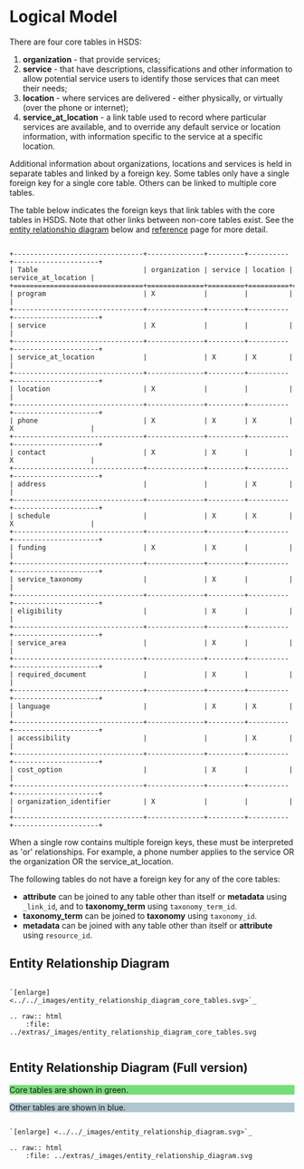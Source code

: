 Logical Model
=============

There are four core tables in HSDS:

1. **organization** - that provide services;
2. **service** - that have descriptions, classifications and other information to allow potential service users to identify those services that can meet their needs;
3. **location** - where services are delivered - either physically, or virtually (over the phone or internet);
4. **service_at_location** - a link table used to record where particular services are available, and to override any default service or location information, with information specific to the service at a specific location.

Additional information about organizations, locations and services is held in separate tables and linked by a foreign key. Some tables only have a single foreign key for a single core table. Others can be linked to multiple core tables. 

The table below indicates the foreign keys that link tables with the core tables in HSDS. Note that other links between non-core tables exist. See the [entity relationship diagram](#entity-relationship-diagram-full-version) below and [reference](reference.md) page for more detail.

```{eval-rst}

+--------------------------------+--------------+---------+----------+---------------------+
| Table                          | organization | service | location | service_at_location |
+================================+==============+=========+==========+=====================+
| program                        | X            |         |          |                     |
+--------------------------------+--------------+---------+----------+---------------------+
| service                        | X            |         |          |                     |
+--------------------------------+--------------+---------+----------+---------------------+
| service_at_location            |              | X       | X        |                     |
+--------------------------------+--------------+---------+----------+---------------------+
| location                       | X            |         |          |                     |
+--------------------------------+--------------+---------+----------+---------------------+
| phone                          | X            | X       | X        | X                   |
+--------------------------------+--------------+---------+----------+---------------------+
| contact                        | X            | X       |          | X                   |
+--------------------------------+--------------+---------+----------+---------------------+
| address                        |              |         | X        |                     |
+--------------------------------+--------------+---------+----------+---------------------+
| schedule                       |              | X       | X        | X                   |
+--------------------------------+--------------+---------+----------+---------------------+
| funding                        | X            | X       |          |                     |
+--------------------------------+--------------+---------+----------+---------------------+
| service_taxonomy               |              | X       |          |                     |
+--------------------------------+--------------+---------+----------+---------------------+
| eligibility                    |              | X       |          |                     |
+--------------------------------+--------------+---------+----------+---------------------+
| service_area                   |              | X       |          |                     |
+--------------------------------+--------------+---------+----------+---------------------+
| required_document              |              | X       |          |                     |
+--------------------------------+--------------+---------+----------+---------------------+
| language                       |              | X       | X        |                     |
+--------------------------------+--------------+---------+----------+---------------------+
| accessibility                  |              |         | X        |                     |
+--------------------------------+--------------+---------+----------+---------------------+
| cost_option                    |              | X       |          |                     |
+--------------------------------+--------------+---------+----------+---------------------+
| organization_identifier        | X            |         |          |                     |
+--------------------------------+--------------+---------+----------+---------------------+

```

When a single row contains multiple foreign keys, these must be interpreted as 'or' relationships. For example, a phone number applies to the service OR the organization OR the service_at_location. 

The following tables do not have a foreign key for any of the core tables:

- **attribute** can be joined to any table other than itself or **metadata** using `_link_id`, and to **taxonomy_term** using `taxonomy_term_id`.
- **taxonomy_term** can be joined to **taxonomy** using `taxonomy_id`.
- **metadata** can be joined with any table other than itself or **attribute** using `resource_id`.

## Entity Relationship Diagram

```{eval-rst}

`[enlarge] <../../_images/entity_relationship_diagram_core_tables.svg>`_

.. raw:: html
    :file: ../extras/_images/entity_relationship_diagram_core_tables.svg
    
```

## Entity Relationship Diagram (Full version)

<div style="background-color: #77DD77;">

Core tables are shown in green.

</div>

<div style="background-color: #AEC6CF;">

Other tables are shown in blue.

</div>

```{eval-rst}

`[enlarge] <../../_images/entity_relationship_diagram.svg>`_

.. raw:: html
    :file: ../extras/_images/entity_relationship_diagram.svg
    
```
